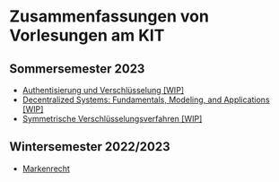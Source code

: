 # Zusammenfassungen von Vorlesungen am KIT

## Sommersemester 2023

- [Authentisierung und Verschlüsselung [WIP]](./pdfs/AuthentisierungUndVerschl%C3%BCsselung.pdf)
- [Decentralized Systems: Fundamentals, Modeling, and Applications [WIP]](./pdfs/DecentralizedSystems.pdf)
- [Symmetrische Verschlüsselungsverfahren [WIP]](./pdfs/SymmetrischeVerschl%C3%BCsselungsverfahren.pdf)

## Wintersemester 2022/2023

- [Markenrecht](./pdfs/Markenrecht.pdf)
